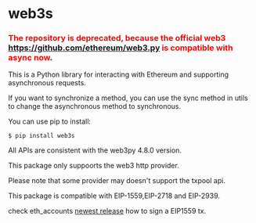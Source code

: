 # web3s

### <span style="color:red">The repository is deprecated, because the official web3 https://github.com/ethereum/web3.py is compatible with async now</span>.


This is a Python library for interacting with Ethereum and supporting asynchronous requests.

If you want to synchronize a method, you can use the sync method in utils to change the asynchronous method to synchronous.

You can use pip to install:
```shell
$ pip install web3s
```

All APIs are consistent with the web3py 4.8.0 version.  

This package only suppoorts the web3 http provider.

Please note that some provider may doesn't support the txpool api.



This package is compatible with EIP-1559,EIP-2718 and EIP-2939.

check eth_accounts [newest release](https://github.com/ethereum/eth-account/pull/117/files#diff-05c5ec1ce64e45128808675b9e1538658cb67e18148cbc9a7d0b20a4c0cf8f2dR685) how to sign a EIP1559 tx. 


